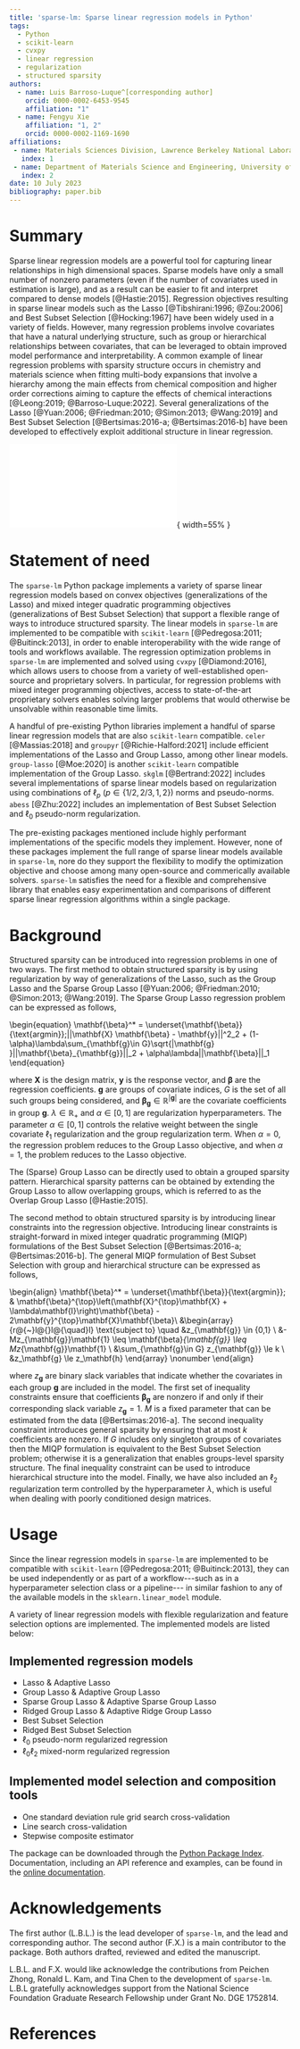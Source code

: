 ```yaml
---
title: 'sparse-lm: Sparse linear regression models in Python'
tags:
  - Python
  - scikit-learn
  - cvxpy
  - linear regression
  - regularization
  - structured sparsity
authors:
  - name: Luis Barroso-Luque^[corresponding author]
    orcid: 0000-0002-6453-9545
    affiliation: "1"
  - name: Fengyu Xie
    affiliation: "1, 2"
    orcid: 0000-0002-1169-1690
affiliations:
 - name: Materials Sciences Division, Lawrence Berkeley National Laboratory, Berkeley CA, 94720, USA
   index: 1
 - name: Department of Materials Science and Engineering, University of California Berkeley, Berkeley CA, 94720, USA
   index: 2
date: 10 July 2023
bibliography: paper.bib
---
```


# Summary

Sparse linear regression models are a powerful tool for capturing linear relationships
in high dimensional spaces. Sparse models have only a small number of nonzero parameters
(even if the number of covariates used in estimation is large), and as a result can be
easier to fit and interpret compared to dense models [@Hastie:2015]. Regression objectives
resulting in sparse linear models such as the Lasso [@Tibshirani:1996; @Zou:2006] and
Best Subset Selection [@Hocking:1967] have been widely used in a variety of fields.
However, many regression problems involve covariates that have a natural underlying
structure, such as group or hierarchical relationships between covariates, that can be
leveraged to obtain improved model performance and interpretability. A common example of
linear regression problems with sparsity structure occurs in chemistry and materials
science when fitting multi-body expansions that involve a hierarchy among the main
effects from chemical composition and higher order corrections
aiming to capture the effects of chemical interactions [@Leong:2019; @Barroso-Luque:2022].
Several generalizations of the Lasso [@Yuan:2006; @Friedman:2010; @Simon:2013; @Wang:2019]
and Best Subset Selection [@Bertsimas:2016-a; @Bertsimas:2016-b] have been developed to
effectively exploit additional structure in linear regression.

![Schematic of a linear model with grouped covariates with hierarchical relations.
Groups of covariates are represented with different colors and hierarchical
relationships are represented with arrows (i.e. group 3 depends on group 1). The figure
was inspired by Ref. [@Richie-Halford:2021].](linear-model.pdf){ width=55% }

# Statement of need

The `sparse-lm` Python package implements a variety of sparse linear regression models
based on convex objectives (generalizations of the Lasso) and mixed integer quadratic
programming objectives (generalizations of Best Subset Selection) that support a
flexible range of ways to introduce structured sparsity. The linear models in
`sparse-lm` are implemented to be compatible with `scikit-learn` [@Pedregosa:2011; @Buitinck:2013],
in order to enable interoperability with the wide range of tools and workflows available.
The regression optimization problems in `sparse-lm` are implemented and solved using
`cvxpy` [@Diamond:2016], which allows users to choose from a variety of well-established
open-source and proprietary solvers. In particular, for regression problems with mixed
integer programming objectives, access to state-of-the-art proprietary solvers enables
solving larger problems that would otherwise be unsolvable within reasonable time limits.

A handful of pre-existing Python libraries implement a handful of sparse linear
regression models that are also `scikit-learn` compatible. `celer` [@Massias:2018] and
`groupyr` [@Richie-Halford:2021] include efficient implementations of the Lasso and
Group Lasso, among other linear models. `group-lasso` [@Moe:2020] is another
`scikit-learn` compatible implementation of the Group Lasso. `skglm` [@Bertrand:2022]
includes several implementations of sparse linear models based on regularization using
combinations of $\ell_p$ ($p\in\{1/2,2/3,1,2\}$) norms and pseudo-norms.
`abess` [@Zhu:2022] includes an implementation of Best Subset Selection and $\ell_0$
pseudo-norm regularization.

The pre-existing packages mentioned include highly performant implementations of the
specific models they implement. However, none of these packages implement the full range
of sparse linear models  available in `sparse-lm`, nore do they support the flexibility
to modify the optimization objective and choose among many open-source and commerically
available solvers. `sparse-lm` satisfies the need for a flexible and comprehensive
library that  enables easy experimentation and comparisons of different sparse
linear regression algorithms within a single package.

# Background

Structured sparsity can be introduced into regression problems in one of two ways. The
first method to obtain structured sparsity is by using regularization by way of
generalizations of the Lasso, such as the Group Lasso and the Sparse Group
Lasso [@Yuan:2006; @Friedman:2010; @Simon:2013; @Wang:2019]. The Sparse Group Lasso
regression problem can be expressed as follows,

\begin{equation}
    \mathbf{\beta}^* = \underset{\mathbf{\beta}}{\text{argmin}}\;||\mathbf{X}
    \mathbf{\beta} - \mathbf{y}||^2_2 + (1-\alpha)\lambda\sum_{\mathbf{g}\in G}\sqrt{|\mathbf{g}
    }||\mathbf{\beta}_{\mathbf{g}}||_2 + \alpha\lambda||\mathbf{\beta}||_1
\end{equation}

where $\mathbf{X}$ is the design matrix, $\mathbf{y}$ is the response vector, and
$\mathbf{\beta}$ are the regression coefficients. $\mathbf{g}$ are groups of
covariate indices, $G$ is the set of all such groups being considered, and
$\mathbf{\beta}_{\mathbf{g}}\in\mathbb{R}^{|\mathbf{g}|}$ are the covariate coefficients
in group $\mathbf{g}$. $\lambda \in \mathbb{R}_{+}$ and $\alpha\in[0,1]$  are regularization
hyperparameters. The parameter $\alpha\in[0,1]$ controls the relative weight between the
single covariate $\ell_1$ regularization and the group regularization term. When
$\alpha=0$, the regression problem reduces to the Group Lasso objective, and when $\alpha=1$,
the problem reduces to the Lasso objective.

The (Sparse) Group Lasso can be directly used to obtain a grouped sparsity pattern.
Hierarchical sparsity patterns can be obtained by extending the Group Lasso to allow
overlapping groups, which is referred to as the Overlap Group Lasso [@Hastie:2015].

The second method to obtain structured sparsity is by introducing linear constraints
into the regression objective. Introducing linear constraints is straight-forward in
mixed integer quadratic programming (MIQP) formulations of the Best Subset Selection
[@Bertsimas:2016-a; @Bertsimas:2016-b]. The general MIQP formulation of Best Subset
Selection with group and hierarchical structure can be expressed as follows,

\begin{align}
    \mathbf{\beta}^* = \underset{\mathbf{\beta}}{\text{argmin}}\;
    & \mathbf{\beta}^{\top}\left(\mathbf{X}^{\top}\mathbf{X} +
    \lambda\mathbf{I}\right)\mathbf{\beta} - 2\mathbf{y}^{\top}\mathbf{X}\mathbf{\beta}\\
    &\begin{array}{r@{~}l@{}l@{\quad}l}
    \text{subject to} \quad &z_{\mathbf{g}} \in \{0,1\} \\
    &-Mz_{\mathbf{g}}\mathbf{1} \leq \mathbf{\beta}_{\mathbf{g}} \leq Mz_{\mathbf{g}}\mathbf{1} \\
    &\sum_{\mathbf{g}\in G} z_{\mathbf{g}} \le k \\
    &z_\mathbf{g} \le z_\mathbf{h}
    \end{array} \nonumber
\end{align}

where $z_\mathbf{g}$ are binary slack variables that indicate whether the covariates in
each group $\mathbf{g}$ are included in the model. The first set of inequality constraints
ensure that coefficients $\mathbf{\beta}_{\mathbf{g}}$ are nonzero if and only if their
corresponding slack variable $z_{\mathbf{g}} = 1$. $M$ is a fixed parameter that can be
estimated from the data [@Bertsimas:2016-a]. The second inequality constraint
introduces general sparsity by ensuring that at most $k$ coefficients are nonzero. If
$G$ includes only singleton groups of covariates then the MIQP formulation is equivalent
to the Best Subset Selection problem; otherwise it is a generalization that enables
groups-level sparsity structure. The final inequality constraint can be used to
introduce hierarchical structure into the model. Finally, we have also included an
$\ell_2$ regularization term controlled by the hyperparameter $\lambda$, which is useful
when dealing with poorly conditioned design matrices.

# Usage

Since the linear regression models in `sparse-lm` are implemented to be compatible with
`scikit-learn` [@Pedregosa:2011; @Buitinck:2013], they can be used independently or as
part of a workflow---such as in a hyperparameter selection class or a pipeline---
in similar fashion to any of the available models in the `sklearn.linear_model` module.

A variety of linear regression models with flexible regularization and feature selection
options are implemented. The implemented models are listed below:

## Implemented regression models

- Lasso & Adaptive Lasso
- Group Lasso & Adaptive Group Lasso
- Sparse Group Lasso & Adaptive Sparse Group Lasso
- Ridged Group Lasso & Adaptive Ridge Group Lasso
- Best Subset Selection
- Ridged Best Subset Selection
- $\ell_0$ pseudo-norm regularized regression
- $\ell_0\ell_2$ mixed-norm regularized regression

## Implemented model selection and composition tools
- One standard deviation rule grid search cross-validation
- Line search cross-validation
- Stepwise composite estimator

The package can be downloaded through the [Python Package Index](https://pypi.org/project/sparse-lm/).
Documentation, including an API reference and examples, can be found in the
[online documentation](https://cedergrouphub.github.io/sparse-lm).

# Acknowledgements

The first author (L.B.L.) is the lead developer of `sparse-lm`, and the lead and
corresponding author. The second author (F.X.) is a main contributor to the package.
Both authors drafted, reviewed and edited the manuscript.

L.B.L. and F.X. would like acknowledge the contributions from Peichen Zhong, Ronald L.
Kam, and Tina Chen to the development of `sparse-lm`. L.B.L gratefully acknowledges
support from the National Science Foundation Graduate Research Fellowship under Grant
No. DGE 1752814.

# References
